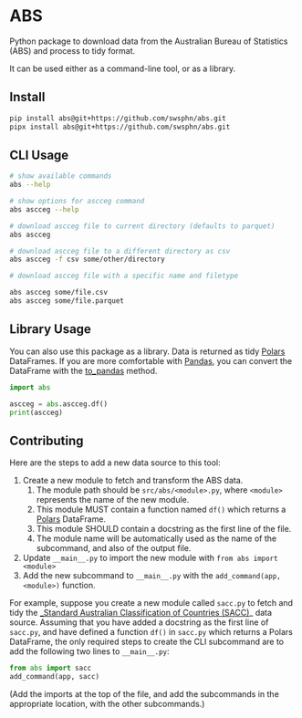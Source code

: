 # ABS

Python package to download data from the Australian Bureau of Statistics
(ABS) and process to tidy format.

It can be used either as a command-line tool, or as a library.

## Install

``` sh
pip install abs@git+https://github.com/swsphn/abs.git
pipx install abs@git+https://github.com/swsphn/abs.git
```

## CLI Usage

``` sh
# show available commands
abs --help

# show options for ascceg command
abs ascceg --help

# download ascceg file to current directory (defaults to parquet)
abs ascceg

# download ascceg file to a different directory as csv
abs ascceg -f csv some/other/directory

# download ascceg file with a specific name and filetype

abs ascceg some/file.csv
abs ascceg some/file.parquet
```

## Library Usage

You can also use this package as a library. Data is returned as tidy
[Polars][] DataFrames. If you are more comfortable with [Pandas][],
you can convert the DataFrame with the [to_pandas][] method.

``` python
import abs

ascceg = abs.ascceg.df()
print(ascceg)
```

## Contributing

Here are the steps to add a new data source to this tool:

1.  Create a new module to fetch and transform the ABS data.
    1.  The module path should be `src/abs/<module>.py`, where
        `<module>` represents the name of the new module.
    2. This module MUST contain a function named `df()` which returns
       a [Polars][] DataFrame.
    3. This module SHOULD contain a docstring as the first line of the
       file.
    4. The module name will be automatically used as the name of the
       subcommand, and also of the output file.
2.  Update `__main__.py` to import the new module with `from abs import
    <module>`
3. Add the new subcommand to `__main__.py` with the `add_command(app,
   <module>)` function.

For example, suppose you create a new module called `sacc.py` to fetch
and tidy the [_Standard Australian Classification of Countries
(SACC)][sacc]_ data source. Assuming that you have added a docstring as
the first line of `sacc.py`, and have defined a function `df()` in
`sacc.py` which returns a Polars DataFrame, the only required steps to
create the CLI subcommand are to add the following two lines to
`__main__.py`:

``` python
from abs import sacc
add_command(app, sacc)
```

(Add the imports at the top of the file, and add the subcommands in the
appropriate location, with the other subcommands.)

[Polars]: https://pola.rs/
[Pandas]: https://pandas.pydata.org/
[to_pandas]: https://docs.pola.rs/api/python/stable/reference/dataframe/api/polars.DataFrame.to_pandas.html
[sacc]: https://www.abs.gov.au/statistics/classifications/standard-australian-classification-countries-sacc/2016#data-downloads
